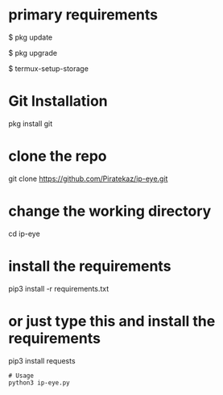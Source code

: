 # primary requirements 
$ pkg update

$ pkg upgrade

$ termux-setup-storage

# Git Installation
pkg install git

# clone the repo
git clone https://github.com/Piratekaz/ip-eye.git

# change the working directory
 cd ip-eye

# install the requirements 
 pip3 install -r requirements.txt

# or just type this and install the requirements 
 pip3 install requests
```
# Usage
python3 ip-eye.py
